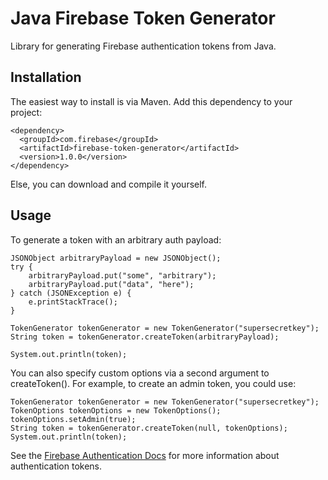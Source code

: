 # Java Firebase Token Generator

Library for generating Firebase authentication tokens from Java.

## Installation
The easiest way to install is via Maven. Add this dependency to your project:

```
<dependency>
  <groupId>com.firebase</groupId>
  <artifactId>firebase-token-generator</artifactId>
  <version>1.0.0</version>
</dependency>
```

Else, you can download and compile it yourself.

## Usage
To generate a token with an arbitrary auth payload:

```
JSONObject arbitraryPayload = new JSONObject();
try {
    arbitraryPayload.put("some", "arbitrary");
    arbitraryPayload.put("data", "here");
} catch (JSONException e) {
    e.printStackTrace();
}   
    
TokenGenerator tokenGenerator = new TokenGenerator("supersecretkey");
String token = tokenGenerator.createToken(arbitraryPayload);
    
System.out.println(token);
```

You can also specify custom options via a second argument to createToken().  For example, to create an admin token, you could use:

```
TokenGenerator tokenGenerator = new TokenGenerator("supersecretkey");
TokenOptions tokenOptions = new TokenOptions();
tokenOptions.setAdmin(true);
String token = tokenGenerator.createToken(null, tokenOptions);
System.out.println(token);
```

See the [Firebase Authentication Docs](https://www.firebase.com/docs/security/authentication.html) for more information about authentication tokens.
